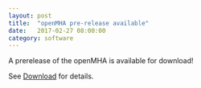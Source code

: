 ```yaml
---
layout: post
title:  "openMHA pre-release available"
date:   2017-02-27 08:00:00
category: software
---
```


A prerelease of the openMHA is available for download!

See [Download](/download) for details.

  
